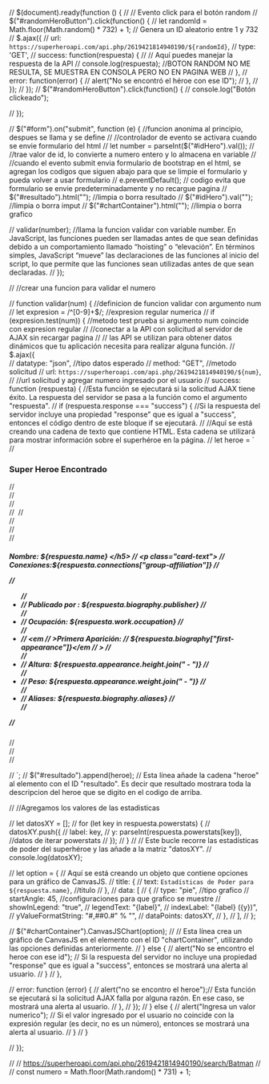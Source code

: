 // $(document).ready(function () {
//   // Evento click para el botón random
//   $("#randomHeroButton").click(function() {
//       let randomId = Math.floor(Math.random() * 732) + 1; // Genera un ID aleatorio entre 1 y 732
//       $.ajax({
//           url: `https://superheroapi.com/api.php/2619421814940190/${randomId}`,
//           type: 'GET',
//           success: function(respuesta) {
//               // Aquí puedes manejar la respuesta de la API
//               console.log(respuesta); //BOTON RANDOM NO ME RESULTA, SE MUESTRA EN CONSOLA PERO NO EN PAGINA WEB
//           },
//           error: function(error) {
//               alert("No se encontró el héroe con ese ID");
//           },
//       });
//   });
//   $("#randomHeroButton").click(function() {
//     console.log("Botón clickeado");
    
// });


    
      
//     $("#form").on("submit", function (e) { //funcion anonima al principio, despues se llama y se define
//       //controlador de evento se activara cuando se envie formulario del html
//       let number = parseInt($("#idHero").val());
//       //trae valor de id, lo convierte a numero entero y lo almacena en variable
//       //cuando el evento submit envia formulario de bootstrap en el html, se agregan los codigos que siguen abajo para que se limpie el formulario y pueda volver a usar formulario
//       e.preventDefault();            // codigo evita que formulario se envie predeterminadamente y no recargue pagina
//       $("#resultado").html("");      //limpia o borra resultado
//       $("#idHero").val("");          //limpia o borra imput
//       $("#chartContainer").html(""); //limpia o borra grafico
  
//       validar(number);  //llama la funcion validar con variable number. En JavaScript, las funciones pueden ser llamadas antes de que sean definidas debido a un comportamiento llamado “hoisting” o “elevación”. En términos simples, JavaScript “mueve” las declaraciones de las funciones al inicio del script, lo que permite que las funciones sean utilizadas antes de que sean declaradas.
//     });
  
  
//     //crear una funcion para validar el numero
  
//     function validar(num) { //definicion de funcion validar con argumento num
//       let expresion = /^[0-9]+$/;  //expresion regular numerica
//       if (expresion.test(num)) {   //metodo test prueba si argumento num coincide con expresion regular
//     //conectar a la API con solicitud al servidor de AJAX sin recargar pagina
//     // las API se utilizan para obtener datos dinámicos que tu aplicación necesita para realizar alguna función.
//         $.ajax({                         
//           datatype: "json", //tipo datos esperado
//           method: "GET", //metodo solicitud
//           url: `https://superheroapi.com/api.php/2619421814940190/${num}`,
//           //url solicitud y agregar numero ingresado por el usuario
//           success: function (respuesta) {    //Esta función se ejecutará si la solicitud AJAX tiene éxito. La respuesta del servidor se pasa a la función como el argumento "respuesta".
//             if (respuesta.response === "success") {    //Si la respuesta del servidor incluye una propiedad "response" que es igual a "success", entonces el código dentro de este bloque if se ejecutará.
//               //Aquí se está creando una cadena de texto que contiene HTML. Esta cadena se utilizará para mostrar información sobre el superhéroe en la página.
//               let heroe = `                  
//   <h3>Super Heroe Encontrado</h3>
//       <div class="card">
//         <div class="row">
//           <div class="col-md-4">
//             <img src="${respuesta.image.url}" class="card-img" alt="" />
//           </div>
//           <div class="col-md-8">
//             <div class="card-body">
//               <h5 class="card-title">Nombre: ${respuesta.name} </h5>
//               <p class="card-text">
//                 Conexiones:${respuesta.connections["group-affiliation"]}
//               </p>
//               <ul class="list-group">
//                 <li class="list-group-item">
//                   <em>Publicado por </em>: ${respuesta.biography.publisher}
//                 </li>
//                 <li class="list-group-item">
//                   <em>Ocupación: ${respuesta.work.occupation} </em>
//                 </li>
//                 <li class="list-group-item">
//                   <em
//                     >Primera Aparición:
//                     ${respuesta.biography["first-appearance"]}</em
//                   >
//                 </li>
//                 <li class="list-group-item">
//                   <em>Altura: ${respuesta.appearance.height.join(" - ")} </em>
//                 </li>
//                 <li class="list-group-item">
//                   <em>Peso: ${respuesta.appearance.weight.join(" - ")} </em>
//                 </li>
//                 <li class="list-group-item">
//                   <em>Aliases:  ${respuesta.biography.aliases}</em>
//                 </li>
//               </ul>
//             </div>
//           </div>
//         </div>
//       </div>
  
  
//           `;
//               $("#resultado").append(heroe); // Esta línea añade la cadena "heroe" al elemento con el ID "resultado". Es decir que resultado mostrara toda la descripcion del heroe que se digito en el codigo de arriba.  
  
//               //Agregamos los valores de las estadisticas
  
//               let datosXY = [];
//               for (let key in respuesta.powerstats) {
//                 datosXY.push({
//                   label: key,
//                   y: parseInt(respuesta.powerstats[key]), //datos de iterar powerstats
//                 });
//               }
//               // Este bucle recorre las estadísticas de poder del superhéroe y las añade a la matriz "datosXY".
//               console.log(datosXY);
  
//               let option = { // Aquí se está creando un objeto que contiene opciones para un gráfico de CanvasJS.
//                 title: {
//                   text: `Estadísticas de Poder para ${respuesta.name}`, //titulo
//                 },
//                 data: [
//                   {
//                     type: "pie",  //tipo grafico
//                     startAngle: 45, //configuraciones para que grafico se muestre
//                     showInLegend: "true",
//                     legendText: "{label}",
//                     indexLabel: "{label} ({y})",
//                     yValueFormatString: "#,##0.#" % "",
//                     dataPoints: datosXY,
//                   },
//                 ],
//               };
  
//               $("#chartContainer").CanvasJSChart(option);
//               // Esta línea crea un gráfico de CanvasJS en el elemento con el ID "chartContainer", utilizando las opciones definidas anteriormente.
//             } else {
//               alert("No se encontro el heroe con ese id"); // Si la respuesta del servidor no incluye una propiedad "response" que es igual a "success", entonces se mostrará una alerta al usuario.
//             }
//           },
  
//           error: function (error) {
//             alert("no se encontro el heroe");// Esta función se ejecutará si la solicitud AJAX falla por alguna razón. En ese caso, se mostrará una alerta al usuario.
//           },
//         });
//       } else {
//         alert("Ingresa un valor numerico"); // Si el valor ingresado por el usuario no coincide con la expresión regular (es decir, no es un número), entonces se mostrará una alerta al usuario.
//       }
//     }
    
//   });
  
//   // https://superheroapi.com/api.php/2619421814940190/search/Batman
//   // const numero = Math.floor(Math.random() * 731) + 1;